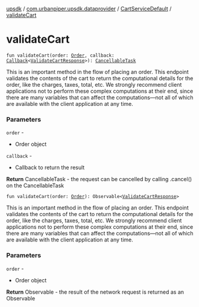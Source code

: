 [upsdk](../../index.md) / [com.urbanpiper.upsdk.dataprovider](../index.md) / [CartServiceDefault](index.md) / [validateCart](./validate-cart.md)

# validateCart

`fun validateCart(order: `[`Order`](../../com.urbanpiper.upsdk.model/-order/index.md)`, callback: `[`Callback`](../-callback/index.md)`<`[`ValidateCartResponse`](../../com.urbanpiper.upsdk.model.networkresponse/-validate-cart-response/index.md)`>): `[`CancellableTask`](../-cancellable-task/index.md)

This is an important method in the flow of placing an order. This endpoint validates the contents
of the cart to return the computational details for the order, like the charges, taxes, total, etc.
We strongly recommend client applications not to perform these complex computations at their end,
since there are many variables that can affect the computations—not all of which are available with
the client application at any time.

### Parameters

`order` -
* Order object

`callback` -
* Callback to return the result

**Return**
CancellableTask - the request can be cancelled by calling .cancel() on the CancellableTask

`fun validateCart(order: `[`Order`](../../com.urbanpiper.upsdk.model/-order/index.md)`): Observable<`[`ValidateCartResponse`](../../com.urbanpiper.upsdk.model.networkresponse/-validate-cart-response/index.md)`>`

This is an important method in the flow of placing an order. This endpoint validates the contents
of the cart to return the computational details for the order, like the charges, taxes, total, etc.
We strongly recommend client applications not to perform these complex computations at their end,
since there are many variables that can affect the computations—not all of which are available with
the client application at any time.

### Parameters

`order` -
* Order object

**Return**
Observable - the result of the network request is returned as an Observable

